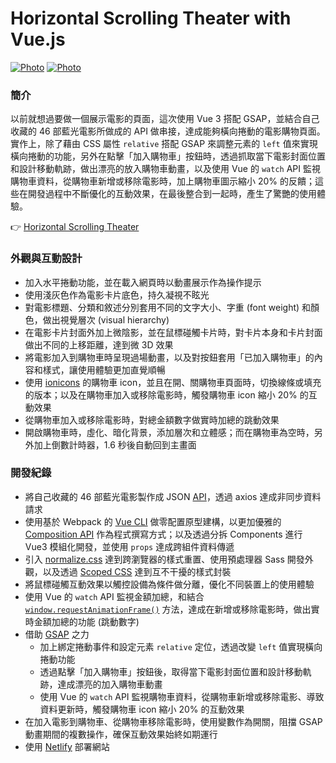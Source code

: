# Horizontal Scrolling Theater with Vue.js

<!-- [![Photo](https://cdn.dribbble.com/users/3800131/screenshots/15248388/media/f16a9eeb6cf47b6c49cd5bf0af2150c2.png)](https://dribbble.com/raychangdesign) -->
[![Photo](https://cdn.dribbble.com/users/3800131/screenshots/15248422/media/0c99f9e93cfb27b6d6c3bde349bd81df.png)](https://dribbble.com/raychangdesign)
[![Photo](https://cdn.dribbble.com/users/3800131/screenshots/15248445/media/ae8d01470a0c24e09cd7c2fb58bc1289.png)](https://dribbble.com/raychangdesign)

### 簡介
以前就想過要做一個展示電影的頁面，這次使用 Vue 3 搭配 GSAP，並結合自己收藏的 46 部藍光電影所做成的 API 做串接，達成能夠橫向捲動的電影購物頁面。實作上，除了藉由 CSS 屬性 `relative` 搭配 GSAP 來調整元素的 `left` 值來實現橫向捲動的功能，另外在點擊「加入購物車」按鈕時，透過抓取當下電影封面位置和設計移動軌跡，做出漂亮的放入購物車動畫，以及使用 Vue 的 `watch` API 監視購物車資料，從購物車新增或移除電影時，加上購物車圖示縮小 20% 的反饋；這些在開發過程中不斷優化的互動效果，在最後整合到一起時，產生了驚艷的使用體驗。

👉 [Horizontal Scrolling Theater](https://vuejs-theater.netlify.app/)

### 外觀與互動設計
- 加入水平捲動功能，並在載入網頁時以動畫展示作為操作提示
- 使用淺灰色作為電影卡片底色，持久凝視不眩光
- 對電影標題、分類和敘述分別套用不同的文字大小、字重 (font weight) 和顏色，做出視覺層次 (visual hierarchy)
- 在電影卡片封面外加上微陰影，並在鼠標碰觸卡片時，對卡片本身和卡片封面做出不同的上移距離，達到微 3D 效果
- 將電影加入到購物車時呈現過場動畫，以及對按鈕套用「已加入購物車」的內容和樣式，讓使用體驗更加直覺順暢
- 使用 [ionicons](https://ionicons.com/) 的購物車 icon，並且在開、關購物車頁面時，切換線條或填充的版本；以及在購物車加入或移除電影時，觸發購物車 icon 縮小 20% 的互動效果
- 從購物車加入或移除電影時，對總金額數字做實時加總的跳動效果
- 開啟購物車時，虛化、暗化背景，添加層次和立體感；而在購物車為空時，另外加上倒數計時器，1.6 秒後自動回到主畫面

### 開發紀錄
- 將自己收藏的 46 部藍光電影製作成 JSON [API](https://github.com/rayc2045/horizontal-scrolling-theater/blob/master/src/assets/data/movie.json)，透過 axios 達成非同步資料請求
- 使用基於 Webpack 的 [Vue CLI](https://cli.vuejs.org/) 做零配置原型建構，以更加優雅的 [Composition API](https://v3.vuejs.org/guide/composition-api-introduction.html#why-composition-api) 作為程式撰寫方式；以及透過分拆 Components 進行 Vue3 模組化開發，並使用 `props` 達成跨組件資料傳遞
- 引入 [normalize.css](https://github.com/necolas/normalize.css/) 達到跨瀏覽器的樣式重置、使用預處理器 Sass 開發外觀，以及透過 [Scoped CSS](https://vue-loader.vuejs.org/guide/scoped-css.html#mixing-local-and-global-styles) 達到互不干擾的樣式封裝
- 將鼠標碰觸互動效果以觸控設備為條件做分離，優化不同裝置上的使用體驗
- 使用 Vue 的 `watch` API 監視金額加總，和結合 [`window.requestAnimationFrame()`](https://developer.mozilla.org/zh-TW/docs/Web/API/window/requestAnimationFrame) 方法，達成在新增或移除電影時，做出實時金額加總的功能 (跳動數字)
- 借助 [GSAP](https://greensock.com/gsap/) 之力
  - 加上綁定捲動事件和設定元素 `relative` 定位，透過改變 `left` 值實現橫向捲動功能
  - 透過點擊「加入購物車」按鈕後，取得當下電影封面位置和設計移動軌跡，達成漂亮的加入購物車動畫
  - 使用 Vue 的 `watch` API 監視購物車資料，從購物車新增或移除電影、導致資料更新時，觸發購物車 icon 縮小 20% 的互動效果
- 在加入電影到購物車、從購物車移除電影時，使用變數作為開關，阻擋 GSAP 動畫期間的複數操作，確保互動效果始終如期運行
- 使用 [Netlify](https://www.netlify.com/) 部署網站